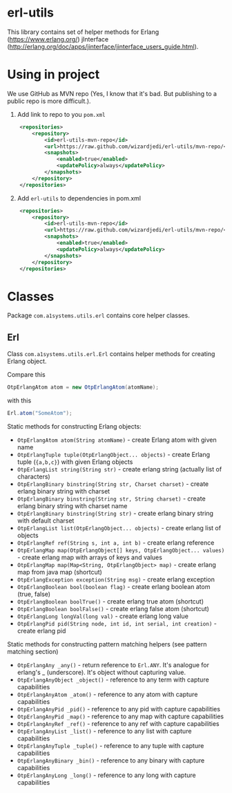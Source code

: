 # erl-utils
This library contains set of helper methods for Erlang (https://www.erlang.org/) jInterface (http://erlang.org/doc/apps/jinterface/jinterface_users_guide.html).

# Using in project
We use GitHub as MVN repo (Yes, I know that it's bad. But publishing to a public repo is more difficult.). 

1. Add link to repo to you `pom.xml`
```xml
    <repositories>
        <repository>
            <id>erl-utils-mvn-repo</id>
            <url>https://raw.github.com/wizardjedi/erl-utils/mvn-repo/</url>
            <snapshots>
                <enabled>true</enabled>
                <updatePolicy>always</updatePolicy>
            </snapshots>
        </repository>
    </repositories>
```
2. Add `erl-utils` to dependencies in pom.xml
```xml
    <repositories>
        <repository>
            <id>erl-utils-mvn-repo</id>
            <url>https://raw.github.com/wizardjedi/erl-utils/mvn-repo/</url>
            <snapshots>
                <enabled>true</enabled>
                <updatePolicy>always</updatePolicy>
            </snapshots>
        </repository>
    </repositories>
```
# Classes

Package `com.a1systems.utils.erl` contains core helper classes.

## Erl
Class `com.a1systems.utils.erl.Erl` contains helper methods for creating Erlang object.

Compare this
```java
OtpErlangAtom atom = new OtpErlangAtom(atomName);
```

with this

```java
Erl.atom("SomeAtom");
```

Static methods for constructing Erlang objects:
 * `OtpErlangAtom atom(String atomName)` - create Erlang atom with given name
 * `OtpErlangTuple tuple(OtpErlangObject... objects)` - create Erlang tuple (`{a,b,c}`) with given Erlang objects
 * `OtpErlangList string(String str)` - create erlang string (actually list of characters)
 * `OtpErlangBinary binstring(String str, Charset charset)` - create erlang binary string with charset
 * `OtpErlangBinary binstring(String str, String charset)` - create erlang binary string with charset name
 * `OtpErlangBinary binstring(String str)` - create erlang binary string with default charset
 * `OtpErlangList list(OtpErlangObject... objects)` - create erlang list of objects
 * `OtpErlangRef ref(String s, int a, int b)` - create erlang reference
 * `OtpErlangMap map(OtpErlangObject[] keys, OtpErlangObject... values)` - create erlang map with arrays of keys and values
 * `OtpErlangMap map(Map<String, OtpErlangObject> map)` - create erlang map from java map (shortcut)
 * `OtpErlangException exception(String msg)` - create erlang exception
 * `OtpErlangBoolean bool(boolean flag)` - create erlang boolean atom (true, false)
 * `OtpErlangBoolean boolTrue()` - create erlang true atom (shortcut)
 * `OtpErlangBoolean boolFalse()` - create erlang false atom (shortcut)
 * `OtpErlangLong longVal(long val)` - create erlang long value
 * `OtpErlangPid pid(String node, int id, int serial, int creation)` - create erlang pid

Static methods for constructing pattern matching helpers (see pattern matching section)
 * `OtpErlangAny _any()` - return reference to `Erl.ANY`. It's analogue for erlang's _ (underscore). It's object without capturing value.
 * `OtpErlangAnyObject _object()` - reference to any term with capture capabilities
 * `OtpErlangAnyAtom _atom()` - reference to any atom with capture capabilities
 * `OtpErlangAnyPid _pid()` - reference to any pid with capture capabilities
 * `OtpErlangAnyPid _map()` - reference to any map with capture capabilities
 * `OtpErlangAnyRef _ref()` - reference to any ref with capture capabilities
 * `OtpErlangAnyList _list()` - reference to any list with capture capabilities
 * `OtpErlangAnyTuple _tuple()` - reference to any tuple with capture capabilities
 * `OtpErlangAnyBinary _bin()` - reference to any binary with capture capabilities
 * `OtpErlangAnyLong _long()` - reference to any long with capture capabilities

